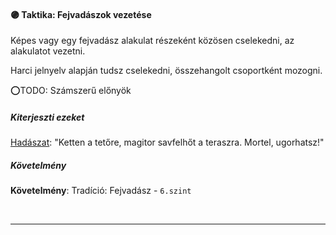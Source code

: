 #### 🟣 Taktika: Fejvadászok vezetése

Képes vagy egy fejvadász alakulat részeként közösen cselekedni, az alakulatot vezetni.

Harci jelnyelv alapján tudsz cselekedni, összehangolt csoportként mozogni.

⭕TODO: Számszerű előnyök

##### Kiterjeszti ezeket

[Hadászat](../kepzettsegek.primer.altalanos/hadaszat.md): "Ketten a tetőre, magitor savfelhőt a teraszra. Mortel, ugorhatsz!"

##### Követelmény

**Követelmény**: Tradíció: Fejvadász - `6.szint`

<br />

---

